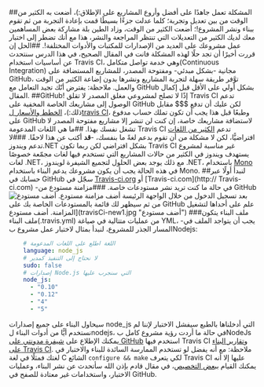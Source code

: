 ##المشكلة
تعمل جاهدًا على أفضل وأروع المشاريع على الإطلاق:)، أضعت به الكثير من الوقت من بين تعديل وتجربة؛ كلما عدلت جزءًا بسيطًا قمت بإعادة التجربة من ثم تقوم ببناء ونشر المشروع!؛ أضعت الكثير من الوقت، وزاد الطين بلة مشاركة بعض المساهمين معك لديك الكثير من التعديلات التي تنتظر المراجعة والنشر، هذا مع أنك تضطر إلى اختبار عمل مشروعك على العديد من الإصدارات للمكتبات والأدوات المختلفة!.
##الحل
 إن قررت أخيرًا أن تجد حلًا لهذه المشكلة فانت في المقال الصحيح، في هذا الدرس سنتحدث عن أساسيات استخدام Travis CI، وهي خدمة تواصل متكامل(Continuous Integration) مجانية -بشكل مبدئي- ومفتوحة المصدر، للمشاريع المستضافة على GitHub، توَّفر طريقة سهلة لتجربة المشاريع ونشرها بدون إضاعة الكثير من الوقت والعمل.
ملاحظة: يفترض أنّك تجيد التعامل مع GitHub بشكل أولي على الأقل قبل إكمال المقال.
##GitHub! إذًا لا تصلح لمشروعي مغلق المصدر
لا تقلق Travis CI تدعم الوصول إلى مشاريعك الخاصة المخفية على GitHub لكن عليك أن تدفع $$$ مقابل ذلك:)، [الخطط والأسعار لtravis CI](https://travis-ci.com/plans)، وطبعًا قبل هذا يجب أن تكون تملك حساب مدفوع على GitHub لاستضافة مشاريعك خاصة، إن كنت لن تنشر إلا مشاريع مفتوحة المصدر لا تشغل نفسك بهذا.
##ما هي اللغات المدعومة 
Travis CI تدعم [الكثير من اللغات](https://docs.travis-ci.com/user/languages/) افتراضيًّا، لكن لا مشكلة من أن تقوم بدعم لغةً ما بنفسك، -**قد** أكتب عن هذا لاحقًا.
###لا تدعم ويندوز.NET بشكل افتراضي لكن
ربما تكون Travis CI غير مناسبة لمشروع يستهدف ويندوز في الكثير من حالات المشاريع التي تستخدم فيها لغات مجمّعة خصوصًا لغات .NET، مع ذلك يوجد بعض الحلول لتجميع الشيفرة لويندوز .NET، باستخدام  [Mono](https://docs.travis-ci.com/user/languages/csharp/) في هذه الحالة يجب أن يكون مشروعك يدعم البناء باستخدام Mono.
##لنبدأ
أولًا عبر حسابك في GitHub سجّل في [Travis-ci.org](http://travis-ci.org) أو [Travis-ci.com](http:// Travis-ci.com) -في حالة ما كنت تريد نشر مستودعات خاصة.
###مزامنة مستودع من GitHub
بعد تسجيل الدخول من خلال الواجهة الرئيسة أضف مزامنة مستودع.
![أضف مستودع](travisCi-new.jpg "أضف مستودع")
من ثم سيظهر لك قائمة بالمستودعات الخاصة بك على GitHub علم على أحداها لتشغيل المزامنة.
أضف مستودع](travisCi-new1.jpg "أضف مستودع")
###ملف البناء 
يتكون ملف البناء(.travis.yml) من عمليات متتالية في صياغة YML، -يجب أن  يتواجد الملف في المسار الجذر للمشروع، لنبدأ بمثال لاختبار عمل مشروع بNodejs:

```yaml
	# اللغة اطلع على اللغات المدعومة
	language: node_js
	# لا نحتاج إلى التنفيذ كمدير
	sudo: false
	# إصدارات Node.js التي سنجرب عليها
	node_js:
	  - "0.10"
	  - "0.12"
	  - "4"
	  - "5"
```
سيحاول البناء على جميع إصدارات node_js التي أدخلناها بالطبع سيفشل الاختبار لإننا لم نستخدم أيًّا من أدوات البناء لnodejs، في حالة ما أردت رؤية مشروع كامل بNodeJs يمكنك الإطلاع على [شيفرة مدونتي على GitHub](https://github.com/youssifsayed/youssifsayed.github.io) استخدم فيها Travis CI و[تقارير البناء على Travis CI](https://travis-ci.org/youssifsayed/youssifsayed.github.io).
ملاحظة:
مع أنه يفضل لو تستخدم الممارسة السائدة للبناء والاختبار في لغتك فمثلًا في لغة C الشائع `configure && make` لكي يتعرف Travis CI عليها إلا أنه يمكنك القيام [ببعض التخصيص](https://docs.travis-ci.com/user/customizing-the-build/)،  في مقال قادم بإذن الله سأتحدث عن نشر البناء، وعمليات الاختبار، واستخدامات غير معتادة للصفح في GitHub.
